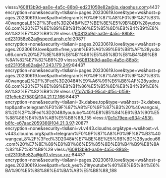 vless://60813b9d-aa0e-4a5c-88b8-ed231058e82a@jp.xiaoshus.com:443?encryption=none&security=tls&sni=pages.20230619.love&type=ws&host=pages.20230619.love&path=telegram%F0%9F%87%A8%F0%9F%87%B3%40wangcai_8%2F%3Fed%3D2048#%E7%BE%8E%E5%9B%BD%28yudou66.com%20%E7%8E%89%E8%B1%86%E5%85%8D%E8%B4%B9%E8%8A%82%E7%82%B9%29
vless://60813b9d-aa0e-4a5c-88b8-ed231058e82a@speed.ansh.cfd:2087?encryption=none&security=tls&sni=pages.20230619.love&type=ws&host=pages.20230619.love&path=free_vpn#%E9%A6%99%E6%B8%AF%28yudou66.com%20%E7%8E%89%E8%B1%86%E5%85%8D%E8%B4%B9%E8%8A%82%E7%82%B9%29
vless://60813b9d-aa0e-4a5c-88b8-ed231058e82a@47.243.179.249:8443?encryption=none&security=tls&sni=pages.20230619.love&type=ws&host=pages.20230619.love&path=telegram%F0%9F%87%A8%F0%9F%87%B3%40wangcai2%2F%3Fed%3D2048#%E9%A6%99%E6%B8%AF%28yudou66.com%20%E7%8E%89%E8%B1%86%E5%85%8D%E8%B4%B9%E8%8A%82%E7%82%B9%29
vless://7fd7c15d-95cd-4f5c-bf59-f21e5eb27580@104.21.12.166:8443?encryption=none&security=tls&sni=3k.dabee.top&type=ws&host=3k.dabee.top&path=telegram%F0%9F%87%A8%F0%9F%87%B3%20%40wangcai_8%20%2F%3Fed%3D2048#youtube%40%E8%B5%84%E6%BA%90%E5%88%86%E4%BA%AB%E5%B8%88_155
vless://0c1c79ee-e934-453f-b6fc-e67aac205936@104.21.3.97:2087?encryption=none&security=tls&sni=vl.v443.cloudns.org&type=ws&host=vl.v443.cloudns.org&path=telegram%F0%9F%87%A8%F0%9F%87%B3%40wangcai_8%2F%3Fed%3D2048#%E7%BE%8E%E5%9B%BD%28yudou66.com%20%E7%8E%89%E8%B1%86%E5%85%8D%E8%B4%B9%E8%8A%82%E7%82%B9%29
vless://60813b9d-aa0e-4a5c-88b8-ed231058e82a@jp10.vlessx.xyz:8443?encryption=none&security=tls&sni=pages.20230619.love&type=ws&host=pages.20230619.love&path=fuck_yes%21#youtube%40%E8%B5%84%E6%BA%90%E5%88%86%E4%BA%AB%E5%B8%88_188
